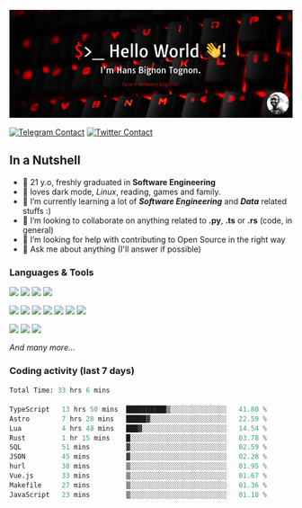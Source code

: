 ![Cover](assets/gh-readme-cover.png)

[![Telegram Contact](https://img.shields.io/badge/Telegram-%230088CC.svg?style=for-the-badge&logo=telegram&logoColor=white)](https://t.me/hanstobi) [![Twitter Contact](https://img.shields.io/badge/Twitter-%2308A0E9.svg?style=for-the-badge&logo=twitter&logoColor=white)](https://twitter.com/_tobihans)

## In a Nutshell
- 👤 21 y.o, freshly graduated in **Software Engineering**
- 🖤 loves dark mode, *Linux*, reading, games and family.
- 🌱 I’m currently learning a lot of ***Software Engineering*** and ***Data*** related stuffs :)
- 👯 I’m looking to collaborate on anything related to **.py**, **.ts** or **.rs** (code, in general)
- 🤔 I’m looking for help with contributing to Open Source in the right way
- 💬 Ask me about anything (I'll answer if possible)

### Languages & Tools
![](https://img.shields.io/badge/Linux-%23eab30f.svg?style=for-the-badge&logo=linux&logoColor=black) ![](https://img.shields.io/badge/Git-%23e54a2f.svg?style=for-the-badge&logo=git&logoColor=white) ![](https://img.shields.io/badge/Github-%231a1d21.svg?style=for-the-badge&logo=github&logoColor=white) ![](https://img.shields.io/badge/Docker-%230394f0.svg?style=for-the-badge&logo=docker&logoColor=white)

![](https://img.shields.io/badge/C-%231a1d21.svg?style=for-the-badge&logo=C&logoColor=white) ![](https://img.shields.io/badge/TypeScript-%230074c2.svg?style=for-the-badge&logo=typescript&logoColor=white) ![](https://img.shields.io/badge/Python-%23f0c540.svg?style=for-the-badge&logo=python) ![](https://img.shields.io/badge/Rust-%23ea4800.svg?style=for-the-badge&logo=rust) ![](https://img.shields.io/badge/Php-%237175aa.svg?style=for-the-badge&logo=php&logoColor=white) ![](https://img.shields.io/badge/HTML-%23d84924.svg?style=for-the-badge&logo=html5&logoColor=white) ![](https://img.shields.io/badge/Scss-%23c45f92.svg?style=for-the-badge&logo=sass&logoColor=white)

![](https://img.shields.io/badge/Vue-%23314559.svg?style=for-the-badge&logo=vue.js) ![](https://img.shields.io/badge/Laravel-%23e54a2f.svg?style=for-the-badge&logo=laravel&logoColor=white) ![](https://img.shields.io/badge/Adonis-%235a45ff.svg?style=for-the-badge&logo=adonisjs)

*And many more...*

### Coding activity (last 7 days)
<!--START_SECTION:waka-->

```python
Total Time: 33 hrs 6 mins

TypeScript   13 hrs 50 mins  ██████████▒░░░░░░░░░░░░░░   41.80 %
Astro        7 hrs 28 mins   █████▓░░░░░░░░░░░░░░░░░░░   22.59 %
Lua          4 hrs 48 mins   ███▓░░░░░░░░░░░░░░░░░░░░░   14.54 %
Rust         1 hr 15 mins    █░░░░░░░░░░░░░░░░░░░░░░░░   03.78 %
SQL          51 mins         ▓░░░░░░░░░░░░░░░░░░░░░░░░   02.59 %
JSON         45 mins         ▓░░░░░░░░░░░░░░░░░░░░░░░░   02.28 %
hurl         38 mins         ▒░░░░░░░░░░░░░░░░░░░░░░░░   01.95 %
Vue.js       33 mins         ▒░░░░░░░░░░░░░░░░░░░░░░░░   01.67 %
Makefile     27 mins         ▒░░░░░░░░░░░░░░░░░░░░░░░░   01.36 %
JavaScript   23 mins         ▒░░░░░░░░░░░░░░░░░░░░░░░░   01.18 %
```

<!--END_SECTION:waka-->

